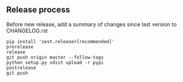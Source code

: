## Release process

Before new release, add a summary of changes since last version to CHANGELOG.rst

```
pip install 'zest.releaser[recommended]'
prerelease
release
git push origin master --follow-tags
python setup.py sdist upload -r pypi
postrelease
git push
```
